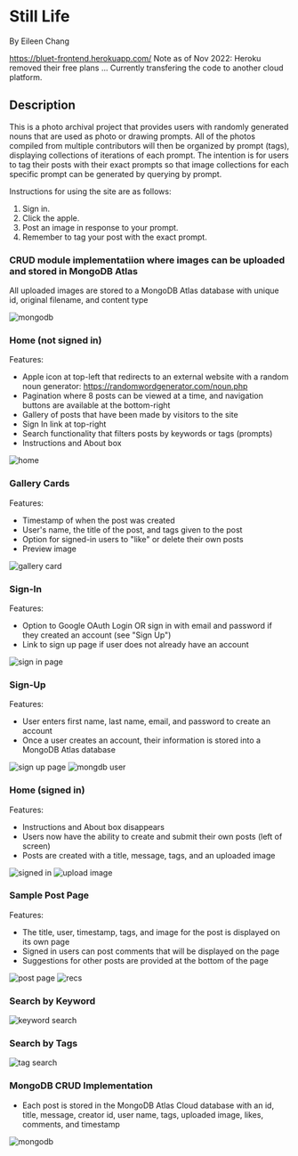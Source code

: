 # Still Life
By Eileen Chang

https://bluet-frontend.herokuapp.com/
Note as of Nov 2022: Heroku removed their free plans ... Currently transfering the code to another cloud platform.

## Description
This is a photo archival project that provides users with randomly generated nouns that are used as photo or drawing prompts. All of the photos compiled from multiple contributors will then be organized by prompt (tags), displaying collections of iterations of each prompt. The intention is for users to tag their posts with their exact prompts so that image collections for each specific prompt can be generated by querying by prompt.

Instructions for using the site are as follows:
1. Sign in. 
2. Click the apple. 
3. Post an image in response to your prompt. 
4. Remember to tag your post with the exact prompt.

### CRUD module implementatiion where images can be uploaded and stored in MongoDB Atlas
All uploaded images are stored to a MongoDB Atlas database with unique id, original filename, and content type

<img src="./public/images/mongodb.png" alt="mongodb">

### Home (not signed in)
Features:
- Apple icon at top-left that redirects to an external website with a random noun generator: https://randomwordgenerator.com/noun.php 
- Pagination where 8 posts can be viewed at a time, and navigation buttons are available at the bottom-right
- Gallery of posts that have been made by visitors to the site
- Sign In link at top-right
- Search functionality that filters posts by keywords or tags (prompts)
- Instructions and About box
<img src="./public/images/home.png" alt="home">

### Gallery Cards
Features:
- Timestamp of when the post was created
- User's name, the title of the post, and tags given to the post
- Option for signed-in users to "like" or delete their own posts 
- Preview image
<img src="./public/images/card.png" alt="gallery card">

### Sign-In
Features:
- Option to Google OAuth Login OR sign in with email and password if they created an account (see "Sign Up")
- Link to sign up page if user does not already have an account
<img src="./public/images/sign-in-page.png" alt="sign in page">

### Sign-Up
Features:
- User enters first name, last name, email, and password to create an account
- Once a user creates an account, their information is stored into a MongoDB Atlas database
<img src="./public/images/sign-up-page.png" alt="sign up page">
<img src="./public/images/mongodb-user.png" alt="mongdb user">

### Home (signed in)
Features:
- Instructions and About box disappears
- Users now have the ability to create and submit their own posts (left of screen)
- Posts are created with a title, message, tags, and an uploaded image
<img src="./public/images/home-signed-in.png" alt="signed in">
<img src="./public/images/upload-image.png" alt="upload image">

### Sample Post Page
Features:
- The title, user, timestamp, tags, and image for the post is displayed on its own page
- Signed in users can post comments that will be displayed on the page
- Suggestions for other posts are provided at the bottom of the page
<img src="./public/images/post-page.png" alt="post page">
<img src="./public/images/recs.png" alt="recs">

### Search by Keyword
<img src="./public/images/keyword-lamp.png" alt="keyword search">

### Search by Tags
<img src="./public/images/tag-space.png" alt="tag search">

### MongoDB CRUD Implementation
- Each post is stored in the MongoDB Atlas Cloud database with an id, title, message, creator id, user name, tags, uploaded image, likes, comments, and timestamp
<img src="./public/images/mongodb-post.png" alt="mongodb">

